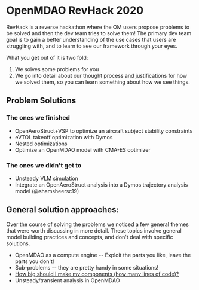 
# OpenMDAO RevHack 2020

RevHack is a reverse hackathon where the OM users propose problems to be solved and then the dev team tries to solve them! 
The primary dev team goal is to gain a better understanding of the use cases that users are struggling with, and to learn to see our framework through your eyes. 

What you get out of it is two fold: 
1) We solves some problems for you 
2) We go into detail about our thought process and justifications for how we solved them, so you can learn something about how we see things. 
 
## Problem Solutions

### The ones we finished 
* OpenAeroStruct+VSP to optimize an aircraft subject stability constraints
* eVTOL takeoff optimization with Dymos
* Nested optimizations
* Optimize an OpenMDAO model with CMA-ES optimizer 

### The ones we didn't get to
* Unsteady VLM simulation 
* Integrate an OpenAeroStruct analysis into a Dymos trajectory analysis model (@shamsheersc19)

## General solution approaches: 

Over the course of solving the problems we noticed a few general themes that were worth discussing in more detail.
These topics involve general model building practices and concepts, and don't deal with specific solutions. 

* OpenMDAO as a compute engine -- Exploit the parts you like, leave the parts you don't! 
* Sub-problems -- they are pretty handy in some situations! 
* [How big should I make my components (how many lines of code)?][how-big]
* Unsteady/transient analysis in OpenMDAO


[how-big]: ./solution_approaches/how_big.md
